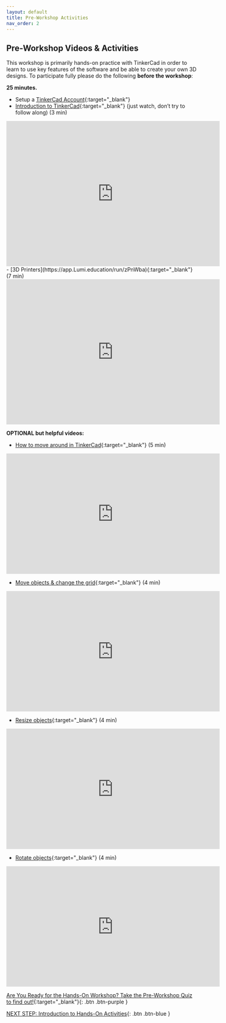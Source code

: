 ```yaml
---
layout: default
title: Pre-Workshop Activities
nav_order: 2
---
```

## Pre-Workshop Videos & Activities
This workshop is primarily hands-on practice with TinkerCad in order to learn to use key features of the software and be able to create your own 3D designs. To participate fully please do the following **before the workshop**:

**25 minutes.**<br>
- Setup a [TinkerCad Account](http://tinkercad.com){:target="_blank"}
- [Introduction to TinkerCad](https://app.Lumi.education/run/WVYCnJ){:target="_blank"} (just watch, don’t try to follow along) (3 min)
<iframe src="https://app.Lumi.education/api/v1/run/WVYCnJ/embed" width="560" height="380" frameborder="0" allowfullscreen="allowfullscreen" allow="geolocation *; microphone *; camera *; midi *; encrypted-media *"></iframe><script src="https://app.Lumi.education/api/v1/h5p/core/js/h5p-resizer.js" charset="UTF-8"></script>
- [3D Printers](https://app.Lumi.education/run/zPnWba){:target="_blank"} (7 min)
<iframe src="https://app.Lumi.education/api/v1/run/zPnWba/embed" width="560" height="380" frameborder="0" allowfullscreen="allowfullscreen" allow="geolocation *; microphone *; camera *; midi *; encrypted-media *"></iframe>

**OPTIONAL but helpful videos:**
- [How to move around in TinkerCad](https://www.youtube.com/embed/wa37nrj0pH0){:target="_blank"} (5 min)  
<iframe width="560" height="315" src="https://www.youtube.com/embed/GtvQrYl9Lxc" title="TinkerCad Control View" frameborder="0" allow="accelerometer; autoplay; clipboard-write; encrypted-media; gyroscope; picture-in-picture" allowfullscreen></iframe>

- [Move objects & change the grid](https://www.youtube.com/watch?v=S31fx23-C5Q){:target="_blank"} (4 min)
<iframe width="560" height="315" src="https://www.youtube.com/embed/S31fx23-C5Q" title="TinkerCad Shapes Place & Move" frameborder="0" allow="accelerometer; autoplay; clipboard-write; encrypted-media; gyroscope; picture-in-picture" allowfullscreen></iframe>

- [Resize objects](https://www.youtube.com/watch?v=0ggz277lOOw){:target="_blank"} (4 min)
<iframe width="560" height="315" src="https://www.youtube.com/embed/0ggz277lOOw" title="TinkderCad Resize Shapes" frameborder="0" allow="accelerometer; autoplay; clipboard-write; encrypted-media; gyroscope; picture-in-picture" allowfullscreen></iframe>

- [Rotate objects](https://www.youtube.com/watch?v=6Q7FuNuhBNY){:target="_blank"} (4 min)
<iframe width="560" height="315" src="https://www.youtube.com/embed/6Q7FuNuhBNY" title="TinkerCad Rotate Shapes" frameborder="0" allow="accelerometer; autoplay; clipboard-write; encrypted-media; gyroscope; picture-in-picture" allowfullscreen></iframe>

[Are You Ready for the Hands-On Workshop? Take the Pre-Workshop Quiz to find out!](http://bit.ly/2Ml9tTP){:target="_blank"}{: .btn .btn-purple }

[NEXT STEP: Introduction to Hands-On Activities](activities-intro.html){: .btn .btn-blue }
